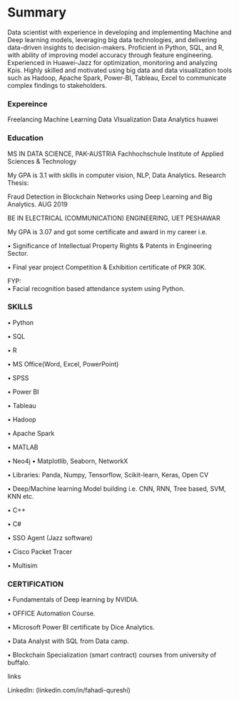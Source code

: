 
# Summary

Data scientist with experience in developing and implementing Machine and Deep learning models, leveraging big data technologies, and delivering data-driven insights to decision-makers. Proficient in Python, SQL, and R, with ability of improving model accuracy through feature engineering. Experienced in Huawei-Jazz for optimization, monitoring and analyzing Kpis. Highly skilled and motivated using big data and data visualization tools such as Hadoop, Apache Spark, Power-BI, Tableau, Excel to communicate complex findings to stakeholders.


### Expereince
Freelancing
Machine Learning
Data VIsualization
Data Analytics
huawei
### Education

MS IN DATA SCIENCE, PAK-AUSTRIA Fachhochschule Institute of Applied Sciences & Technology

My GPA is 3.1 with skills in computer vision, NLP, Data Analytics.
Research Thesis:

Fraud Detection in Blockchain Networks using Deep Learning and Big Analytics. 
AUG 2019

BE IN ELECTRICAL (COMMUNICATION) ENGINEERING, UET PESHAWAR

My GPA is 3.07 and got some certificate and award in my career i.e.

•	Significance of Intellectual Property Rights & Patents in Engineering Sector.

•	Final year project Competition & Exhibition certificate of PKR 30K.

FYP:   
•	Facial recognition based attendance system using Python.

### SKILLS
•	Python 

•	SQL

•	R 

•	MS Office(Word, Excel, PowerPoint)

•	SPSS 

•	Power BI

•	Tableau

•	Hadoop

•	Apache Spark

•	MATLAB

•	Neo4j	•	Matplotlib, Seaborn, NetworkX 

•	Libraries: Panda,  Numpy, Tensorflow, Scikit-learn, Keras, Open CV

•	Deep/Machine learning Model building i.e. CNN, RNN, Tree based, SVM, KNN etc.

•	C++ 

•	C# 

•	SSO Agent (Jazz software)

•	Cisco Packet Tracer

•	Multisim

### CERTIFICATION
•	Fundamentals of Deep learning by NVIDIA.

•	OFFICE Automation Course.


•	Microsoft Power BI certificate by Dice Analytics.

•	Data Analyst with SQL from Data camp.

•	Blockchain Specialization (smart contract) courses from university of buffalo.

links

LinkedIn: (linkedin.com/in/fahadi-qureshi)
